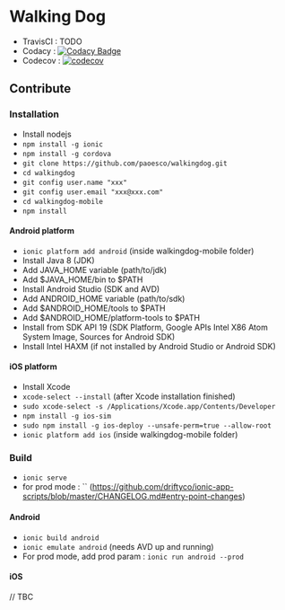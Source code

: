 Walking Dog
====
- TravisCI : TODO
- Codacy : [![Codacy Badge](https://api.codacy.com/project/badge/Grade/2949f2df09a142998b7d9a407d213142)](https://www.codacy.com/app/pao-esco/walkingdog-mobile?utm_source=github.com&amp;utm_medium=referral&amp;utm_content=Hubesco/walkingdog-mobile&amp;utm_campaign=Badge_Grade)
- Codecov : [![codecov](https://codecov.io/gh/Hubesco/walkingdog-mobile/branch/master/graph/badge.svg)](https://codecov.io/gh/Hubesco/walkingdog-mobile)

## Contribute

### Installation

- Install nodejs
- `npm install -g ionic`
- `npm install -g cordova`
- `git clone https://github.com/paoesco/walkingdog.git`
- `cd walkingdog`
- `git config user.name "xxx"`
- `git config user.email "xxx@xxx.com"`
- `cd walkingdog-mobile`
- `npm install`


#### Android platform


- `ionic platform add android` (inside walkingdog-mobile folder)
- Install Java 8 (JDK)
- Add JAVA_HOME variable (path/to/jdk)
- Add $JAVA_HOME/bin to $PATH
- Install Android Studio (SDK and AVD)
- Add ANDROID_HOME variable (path/to/sdk)
- Add $ANDROID_HOME/tools to $PATH
- Add $ANDROID_HOME/platform-tools to $PATH
- Install from SDK API 19 (SDK Platform, Google APIs Intel X86 Atom System Image, Sources for Android SDK)
- Install Intel HAXM (if not installed by Android Studio or Android SDK)

#### iOS platform

- Install Xcode
- `xcode-select --install` (after Xcode installation finished)
- `sudo xcode-select -s /Applications/Xcode.app/Contents/Developer`
- `npm install -g ios-sim`
- `sudo npm install -g ios-deploy --unsafe-perm=true --allow-root`
- `ionic platform add ios` (inside walkingdog-mobile folder)


### Build

- `ionic serve`
- for prod mode : `` (https://github.com/driftyco/ionic-app-scripts/blob/master/CHANGELOG.md#entry-point-changes)

#### Android

- `ionic build android`
- `ionic emulate android` (needs AVD up and running)
- For prod mode, add prod param : `ionic run android --prod`

#### iOS

// TBC
